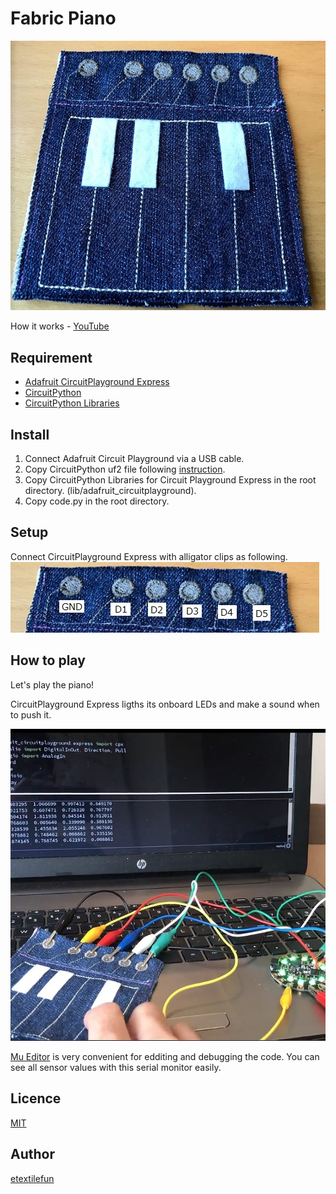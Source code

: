 # Fabric Piano
![Piano](piano.jpg)

How it works - [YouTube](https://youtu.be/3YOkoYgqCoc)

## Requirement
- [Adafruit CircuitPlayground Express](https://www.adafruit.com/product/3333)
- [CircuitPython](https://learn.adafruit.com/adafruit-circuit-playground-express/circuitpython-quickstart)
- [CircuitPython Libraries](https://learn.adafruit.com/welcome-to-circuitpython/circuitpython-libraries)

## Install
1. Connect Adafruit Circuit Playground via a USB cable. 
2. Copy CircuitPython uf2 file following [instruction](https://learn.adafruit.com/assets/47217).
3. Copy CircuitPython Libraries for Circuit Playground Express in the root directory. (lib/adafruit_circuitplayground).
4. Copy code.py in the root directory.

## Setup
Connect CircuitPlayground Express with alligator clips as following.
![Connection](connection.jpg)

## How to play
Let's play the piano!

CircuitPlayground Express ligths its onboard LEDs and make a sound when to push it.

![Play](play.jpg)

[Mu Editor](https://learn.adafruit.com/welcome-to-circuitpython/installing-mu-editor) is very convenient for edditing and debugging the code. 
You can see all sensor values with this serial monitor easily. 

## Licence

[MIT](https://github.com/tcnksm/tool/blob/master/LICENCE)

## Author

[etextilefun](https://github.com/etextilefun)
